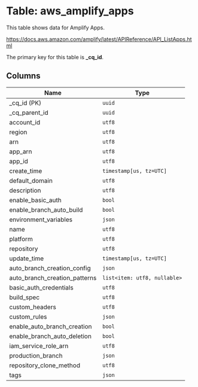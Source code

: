 # Table: aws_amplify_apps

This table shows data for Amplify Apps.

https://docs.aws.amazon.com/amplify/latest/APIReference/API_ListApps.html

The primary key for this table is **_cq_id**.

## Columns

| Name          | Type          |
| ------------- | ------------- |
|_cq_id (PK)|`uuid`|
|_cq_parent_id|`uuid`|
|account_id|`utf8`|
|region|`utf8`|
|arn|`utf8`|
|app_arn|`utf8`|
|app_id|`utf8`|
|create_time|`timestamp[us, tz=UTC]`|
|default_domain|`utf8`|
|description|`utf8`|
|enable_basic_auth|`bool`|
|enable_branch_auto_build|`bool`|
|environment_variables|`json`|
|name|`utf8`|
|platform|`utf8`|
|repository|`utf8`|
|update_time|`timestamp[us, tz=UTC]`|
|auto_branch_creation_config|`json`|
|auto_branch_creation_patterns|`list<item: utf8, nullable>`|
|basic_auth_credentials|`utf8`|
|build_spec|`utf8`|
|custom_headers|`utf8`|
|custom_rules|`json`|
|enable_auto_branch_creation|`bool`|
|enable_branch_auto_deletion|`bool`|
|iam_service_role_arn|`utf8`|
|production_branch|`json`|
|repository_clone_method|`utf8`|
|tags|`json`|